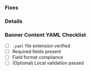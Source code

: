 
### Fixes

<!-- For e.g Fixes: https://issues.redhat.com/browse/HAC-XXX -->

### Details

<!-- Please add the readable banner content for your PR expect, like:
[info] Scheduled Maintenance Notification
The Konflux platform will undergo scheduled maintenance tonight. Temporary service interruptions may occur between 01:00-03:00 UTC.
-->

### Banner Content YAML Checklist

- [ ] `.yaml` file extension verified
- [ ] Required fields present
- [ ] Field format compliance
- [ ] (Optional) Local validation passed
